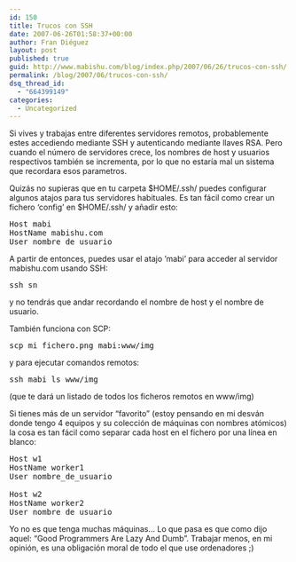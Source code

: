 ```yaml
---
id: 150
title: Trucos con SSH
date: 2007-06-26T01:58:37+00:00
author: Fran Diéguez
layout: post
published: true
guid: http://www.mabishu.com/blog/index.php/2007/06/26/trucos-con-ssh/
permalink: /blog/2007/06/trucos-con-ssh/
dsq_thread_id:
  - "664399149"
categories:
  - Uncategorized
---
```

Si vives y trabajas entre diferentes servidores remotos, probablemente estes accediendo mediante SSH y autenticando mediante llaves RSA. Pero cuando el número de servidores crece, los nombres de host y usuarios respectivos también se incrementa, por lo que no estaría mal un sistema que recordara esos parametros.

<!--more-->Quizás no supieras que en tu carpeta  $HOME/.ssh/ puedes configurar algunos atajos para tus servidores habituales. Es tan fácil como crear un fichero ‘config’ en $HOME/.ssh/ y añadir esto:
<pre>Host mabi
HostName mabishu.com
User nombre_de_usuario
</pre>
A partir de entonces, puedes usar el atajo ’mabi’ para acceder al servidor mabishu.com usando SSH:
<pre>ssh sn</pre>
y no tendrás que andar recordando el nombre de host y el nombre de usuario.

También funciona con SCP:
<pre>scp mi_fichero.png mabi:www/img</pre>
y para ejecutar comandos remotos:
<pre>ssh mabi ls www/img</pre>
(que te dará un listado de todos los ficheros remotos en www/img)

Si tienes más de un servidor “favorito” (estoy pensando en mi desván donde tengo 4 equipos y su colección de máquinas con nombres atómicos) la cosa es tan fácil como separar cada host en el fichero por una línea en blanco:
<pre>Host w1
HostName worker1
User nombre_de_usuario

Host w2
HostName worker2
User nombre_de_usuario
</pre>
Yo no es que tenga muchas máquinas... Lo que pasa es que como dijo aquel: “Good Programmers Are Lazy And Dumb”. Trabajar menos, en mi opinión, es una obligación moral de todo el que use ordenadores ;)